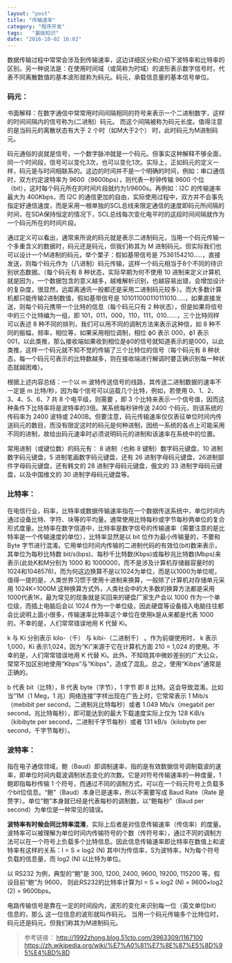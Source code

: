 ```yaml
---
layout: "post"
title: "传输速率"
category: "程序开发"
tags:   "基础知识"
date: "2016-10-02 16:02"
---
```


数据传输过程中常常会涉及到传输速率，这边详细区分和介绍下波特率和比特率的区别。另一种说法是：在使用时间域（或简称为时域）的波形表示数字信号时，代表不同离散数值的基本波形就称为码元。码元，承载信息量的基本信号单位。

### 码元：

书面解释：在数字通信中常常用时间间隔相同的符号来表示一个二进制数字，这样的时间间隔内的信号称为(二进制）码元。 而这个间隔被称为码元长度。值得注意的是当码元的离散状态有大于 2 个时（如M大于2个） 时，此时码元为M进制码元。

码元通俗的说就是信号，一个数字脉冲就是一个码元。但事实这种解释不够全面，同一个时间段，信号可以变化3次，也可以变化1次。实际上，正如码元的定义一样，码元是与时间相联系的。这边的时间并不是一个明确的时间，例如：串口通信时，双方约定波特率为 9600（9600bps），则代表一秒钟传输 9600 个位（bit），这时每个码元所在的时间片段就约为1/9600s。再例如：I2C 的传输速率最大为 400Kbps，而 I2C 的通信更加的自由，实际使用过程中，双方并不会事先指定好通信速度，而是采用一根单独的SCL总线来限定通信的速度即码元所间隔的时间，在SDA保持恒定的情况下，SCL总线每次变化电平时的这段时间间隔就作为一个码元所在的时间片段。

通过定义可以看出，通常来所说的码元就是表示二进制码元，当用一个码元传输一个多重含义的数据时，码元还是码元，但我们称其为 M 进制码元。但实际我们也可以设计一个M进制的码元，举个栗子：假如基带信号是 7536154210.....，直接发送，则每个码元作为（八进制）码元传输，这样一个码元相当于8个不同的待识别状态数据。（每个码元有 8 种状态，实际早期为何不使用 10 进制来定义计算机就是因为，一个数据包含的意义越多，越难解析识别，也越容易出错，会增加设计的复杂度，很显然，远距离通讯一般都还是采用二进制码元较多）。而大多数计算机都只能传输2进制数值，假如基带信号是 101011000110111010.....，如果直接发送，则每个码元携带一个比特的信息（每个码元只有 2 种状态），但是如果将信号中的三个比特编为一组，即 101，011，000，110，111，010......，三个比特同样可以表述 8 种不同的排列，我们可以用不同的调制方法来表示这种信，如 8 种不同的振幅，频率，相位等，如果采用相位调制，相位 ϕ0 表示 000，ϕ1 表示 001，以此类推，那么接收端如果收到相位是ϕ0的信号就知道表示的是000，以此类推，这样一个码元就不知不觉的传输了三个比特位的信号（每个码元有 8 种状态，每一个码元可表示的比特数越多，则在接收端进行解调时要正确识别每一种状态就越困难）。

根据上述内容总结：一个以 m 波特传送信号的线路，其传送二进制数据的速率不一定是 m 比特/秒，因为每个信号可以运载几个比特，例如，若使用 0、1、2、3、4、5、6、7 共 8 个电平级，则需要  ，即 3 个比特来表示一个信号值，因而这种条件下比特率将是波特率的3倍。某系统每秒钟传送 2400 个码元，则该系统的传码率为 2400 波特或 2400B。但要注意，码元传输速率仅仅表征单位时间内传送码元的数目，而没有限定这时的码元是何种进制，因统一系统的各点上可能采用不同的进制，故给出码元速率时必须说明码元的进制和该速率在系统中的位置。

常用进制（或键位数）的码元有： 8 进制（也称 8 键制）数字码元键盘，10 进制数字码元键盘，5 进制笔画数字码元键盘，还有 26 进制字母码元键盘，26进制部件字母码元键盘，还有韩文的 28 进制字母码元键盘，俄文的 33 进制字母码元键盘，以及中国维文的 30 进制字母码元键盘等。

<!-- more -->

### 比特率：

在电信行业，码率，比特率或数据传输速率指在一个数据传送系统中，单位时间内通过设备比特、字符、块等的平均量。通常使用比特每秒或字节每秒两单位的复合形式度量。比特率在数字信道中，比特率是数字信号的传输速率（需要注意的是比特率是一个传输速度的单位），比特率显然是以 bit 位作为最小传输量的，不要和 Byte 字节进行混淆。它用单位时间内传输的二进制代码的有效位(bit)数来表示，其单位为每秒比特数 bit/s(bps)、每秒千比特数(Kbps)或每秒兆比特数(Mbps)来表示(此处K和M分别为 1000 和 1000000，而不是涉及计算机存储器容量时的1024和1048576)，而为何这边换算不是以1024为单位，而是以1000为单位呢，值得一提的是，人类世界习惯于使用十进制来换算，一般除了计算机对存储单元采用 1024K=1000M 这种换算方式外，人类社会中的大多数的换算方法都是采用1000代表1K，最为常见的现象就是买回来的硬盘厂家生产会以 1000 作为一个单位级，而插上电脑后会以 1024 作为一个单位级，因此硬盘等设备插入电脑往往都会比说明上面小很多，传输速率比特率这个单位在使用k是从来都是代表 1000 的，不幸的是，人们常常错误地用 K 代替 Ki。

k 与 Ki 分别表示 kilo-（千） 与 kibi-（二进制千） 。作为前缀使用时， k 表示 1,000，Ki 表示1,024，因为“Ki”来源于它在计算机方面 210 = 1,024 的使用。不幸的是，人们常常错误地用 K 代替 Ki。此外，不知晓其中微妙差别的广大公众，常常不加区别地使用“Kbps”与“Kibps”，造成了混乱。总之，使用“Kibps”通常是正确的。

b 代表 bit（比特），B 代表 byte（字节），1 字节 即 8 比特。这会导致混淆。比如当“1M（1 Meg，1 兆）网络连接”字样出现在广告上时，它常常表示 1 Mib/s（mebibit per second，二进制兆比特每秒）或者 1.049 Mb/s（megabit per second，兆比特每秒），即可能达到的最大下载速度实际上仅为 128 KiB/s（kibibyte per second，二进制千字节每秒）或者 131 kB/s（kilobyte per second，千字节每秒）。


### 波特率：

指在电子通信领域，鲍（Baud）即调制速率，指的是有效数据信号调制载波的速率，即单位时间内载波调制状态变化的次数。它是对符号传输速率的一种度量，1 鲍即指每秒传输 1 个符号，而通过不同的调制方式，可以在一个码元符号上负载多个bit位信息。“鲍”（Baud）本身已是速率，所以不需要写成 Baud Rate（Rate 是赘字）。单位“鲍”本身就已经是代表每秒的调制数，以“鲍每秒”（Baud per second）为单位是一种常见的错误。

**波特率有时候会同比特率混淆**，实际上后者是对信息传输速率（传信率）的度量。波特率可以被理解为单位时间内传输符号的个数（传符号率），通过不同的调制方法可以在一个符号上负载多个比特信息。因此信息传输速率即比特率在数值上和波特率有这样的关系：I = S × log2 (N)  其中I为传信率，S为波特率，N为每个符号负载的信息量，而 log2 (N) 以比特为单位。

以 RS232 为例，典型的“鲍”是 300, 1200, 2400, 9600, 19200, 115200 等，假设目前“鲍”为 9600， 则此RS232的比特率计算为I = S × log2 (N) = 9600×log2 (2) = 9600bps。

电路传输信号是靠在一定的时间段内，波形的变化来识别每一位（英文单位bit）信息的，那么
这一位信息的波形就叫作码元。  当用一个码元传输多个比特位时，码元还是码元，但我们称其为M进制码元。


> 参考链接：
> http://1992zhong.blog.51cto.com/3963309/1167100
> https://zh.wikipedia.org/wiki/%E7%A0%81%E7%8E%87%E5%8D%95%E4%BD%8D
